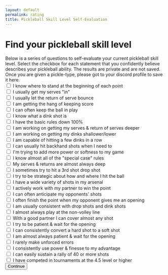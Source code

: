 ```yaml
---
layout: default
permalink: rating
title: Pickleball Skill Level Self-Evaluation
---
```

# Find your pickleball skill level

<div class="description">
  Below is a series of questions to self-evaluate your current pickleball skill
  level. Select the checkbox for each statement that you confidently believe
  describes your pickleball ability. The results are private and are not saved.
  Once you are given a pickle-type, please got to your discord profile to save
  it here.
</div>
<div class="rating">
<form id="rating--form">
  <div class="questions questions--newbie">
    <div class="question">
      <input name="newbie" type="checkbox" value="1" />
      <label>I know where to stand at the beginning of each point</label>
    </div>
    <div class="question">
      <input name="newbie" type="checkbox" value="2" />
      <label>I usually get my serves "in"</label>
    </div>
    <div class="question">
      <input name="newbie" type="checkbox" value="3" />
      <label>I usually let the return of serve bounce</label>
    </div>
    <div class="question">
      <input name="newbie" type="checkbox" value="4" />
      <label>I am getting the hang of keeping score</label>
    </div>
    <div class="question">
      <input name="newbie" type="checkbox" value="5" />
      <label>I can often keep the ball in play</label>
    </div>
    <div class="question">
      <input name="newbie" type="checkbox" value="6" />
      <label>I know what a dink shot is</label>
    </div>
  </div>

  <div class="questions questions--beginner">
    <div class="question">
      <input name="beginner" type="checkbox" value="1" />
      <label>I have the basic rules down 100%</label>
    </div>
    <div class="question">
      <input name="beginner" type="checkbox" value="2" />
      <label>I am working on getting my serves &amp; return of serves deeper</label>
    </div>
    <div class="question">
      <input name="beginner" type="checkbox" value="3" />
      <label>I am working on getting my dinks shallower/lower</label>
    </div>
    <div class="question">
      <input name="beginner" type="checkbox" value="4" />
      <label>I am capable of hitting a few dinks in a row</label>
    </div>
    <div class="question">
      <input name="beginner" type="checkbox" value="5" />
      <label>I can usually hit backhand shots when I need to</label>
    </div>
    <div class="question">
      <input name="beginner" type="checkbox" value="6" />
      <label>I'm trying to add more power or softness to my game</label>
    </div>
  </div>

  <div class="questions questions--novice">
    <div class="question">
      <input name="novice" type="checkbox" value="1" />
      <label>I know almost all of the "special case" rules</label>
    </div>
    <div class="question">
      <input name="novice" type="checkbox" value="2" />
      <label>My serves &amp; returns are almost always deep</label>
    </div>
    <div class="question">
      <input name="novice" type="checkbox" value="3" />
      <label>I sometimes try to hit a 3rd shot drop shot</label>
    </div>
    <div class="question">
      <input name="novice" type="checkbox" value="4" />
      <label>I try to be strategic about how and where I hit the ball</label>
    </div>
    <div class="question">
      <input name="novice" type="checkbox" value="5" />
      <label>I have a wide variety of shots in my arsenal</label>
    </div>
    <div class="question">
      <input name="novice" type="checkbox" value="6" />
      <label>I actively work with my partner to win the point</label>
    </div>
  </div>

  <div class="questions questions--intermediate">
    <div class="question">
      <input name="intermediate" type="checkbox" value="1" />
      <label>I can often anticipate my opponents' shots</label>
    </div>
    <div class="question">
      <input name="intermediate" type="checkbox" value="2" />
      <label>I often finish the point when my opponent gives me an opening</label>
    </div>
    <div class="question">
      <input name="intermediate" type="checkbox" value="3" />
      <label>I am usually consistent with drop shots and dink shots</label>
    </div>
    <div class="question">
      <input name="intermediate" type="checkbox" value="4" />
      <label>I almost always play at the non-volley line</label>
    </div>
    <div class="question">
      <input name="intermediate" type="checkbox" value="5" />
      <label>With a good partner I can cover almost any shot</label>
    </div>
    <div class="question">
      <input name="intermediate" type="checkbox" value="6" />
      <label>I try to be patient &amp; wait for the opening</label>
    </div>
  </div>

  <div class="questions questions--advanced">
    <div class="question">
      <input name="advanced" type="checkbox" value="1" />
      <label>I can consistently convert a hard shot to a soft shot</label>
    </div>
    <div class="question">
      <input name="advanced" type="checkbox" value="2" />
      <label>I am almost always patient &amp; wait for the opening</label>
    </div>
    <div class="question">
      <input name="advanced" type="checkbox" value="3" />
      <label>I rarely make unforced errors</label>
    </div>
    <div class="question">
      <input name="advanced" type="checkbox" value="4" />
      <label>I consistently use power &amp; finesse to my advantage</label>
    </div>
    <div class="question">
      <input name="advanced" type="checkbox" value="5" />
      <label>I can easily sustain a rally of 40 or more shots</label>
    </div>
    <div class="question">
      <input name="advanced" type="checkbox" value="6" />
      <label>I have competed in tournaments at the 4.5 level or higher</label>
    </div>
  </div>

  <div class="button button--next">
    <input type="submit" name="op" value="Continue" />
  </div>
</form>
<div class="rating--results"></div>
</div>

<script type="text/javascript">
const levelsMap = {
  'newbie':       'Cucumber', // 2.0,
  'beginner':     'Gherkin', // 2.5,
  'novice':       'Sweet Pickle', // 3.0,
  'intermediate': 'Bread and Butter', // 3.5,
  'advanced':     'Dill', // 4.0,
  'expert':       'Sour Pickle', // 4.5+,
};
const levels = Object.keys(levelsMap);

// Make the first level visible.
document.querySelector('.questions').style.display = 'block';

/**
 * Displays a rating to the user.
 */
const displayResult = (rating) => {
  const message = `<span class="rating--message">Your rating is</span> <span class="rating--result">${rating}</span>`;
  document.querySelector('.rating--results').innerHTML = message;
  document.querySelector('.rating--result').scrollIntoView();
};

document.getElementById('rating--form').addEventListener('submit', (e) => {
  e.preventDefault();

  const data = new FormData(e.target);
  // Combine the flat results into a structured array keyed by level.
  const results = {};
  for (const [key, entry] of data.entries()) {
    if (!results[key]) {
      results[key] = [];
    }
    results[key].push(entry);
  }

  // Remove all levels without 5 or more attributes checked.
  for (const result in results) {
    if (results[result].length < 5) {
      delete results[result];
    }
  }

  // Find the first level without enough attributes.
  const key = levels.filter(level => !(level in results)).shift();

  // Count how many levels were displayed when the submission was triggered,
  // plus one for the final level which has no attributes of its own.
  const visible = Object.values(document.querySelectorAll('.questions')).filter(el => el.style.display !== 'block').length + 1;

  // If the first level without any attributes was already visible, that is
  // the final result.
  if (key === 'expert' || levels.indexOf(key) + visible < levels.length) {
    displayResult(levelsMap[key]);
  }
  else {
    // Show the next section.
    const nextLevel = document.querySelector('.questions--' + key);
    nextLevel.style.display = 'block';
    // Set focus to the first input of the new section.
    nextLevel.querySelector('input').focus();
    // Clear any previously displayed results.
    document.querySelector('.rating--results').innerHTML = '';
  }

});
</script>
